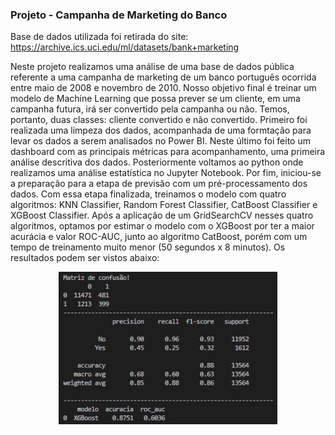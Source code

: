 ### Projeto - Campanha de Marketing do Banco

Base de dados utilizada foi retirada do site: https://archive.ics.uci.edu/ml/datasets/bank+marketing

Neste projeto realizamos uma análise de uma base de dados pública referente a uma campanha de marketing de um banco português ocorrida entre maio de 2008 e novembro de 2010. Nosso objetivo final é treinar um modelo de Machine Learning que possa prever se um cliente, em uma campanha futura, irá ser convertido pela campanha ou não. Temos, portanto, duas classes: cliente convertido e não convertido. Primeiro foi realizada uma limpeza dos dados, acompanhada de uma formtação para levar os dados a serem analisados no Power BI. Neste último foi feito um dashboard com as principais métricas para acompanhamento, uma primeira análise descritiva dos dados. Posteriormente voltamos ao python onde realizamos uma análise estatística no Jupyter Notebook. Por fim, iniciou-se a preparação para a etapa de previsão com um pré-processamento dos dados. Com essa etapa finalizada, treinamos o modelo com quatro algoritmos: KNN Classifier, Random Forest Classifier, CatBoost Classifier e XGBoost Classifier. Após a aplicação de um GridSearchCV nesses quatro algoritmos, optamos por estimar o modelo com o XGBoost por ter a maior acurácia e valor ROC-AUC, junto ao algoritmo CatBoost, porém com um tempo de treinamento muito menor (50 segundos x 8 minutos). Os resultados podem ser vistos abaixo:

<p align="center">
  <img src="resultados.jpg" width="350" title="hover text">
</p>


